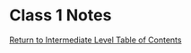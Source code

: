 # Class 1 Notes

[Return to Intermediate Level Table of Contents](https://github.com/TraceDugar/reading-notes/blob/main/301/toc.md)
